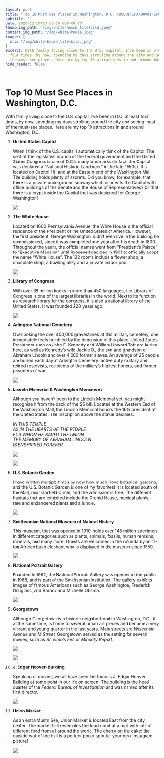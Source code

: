 ```yaml
---
layout: post
title: "Top 10 Must See Places in Washington, D.C. \U0001F1FA\U0001F1F8"
subtitle: ''
date: 2020-12-10T23:00:00.000+00:00
thumb_img_path: "/img/white-house_titelbild.jpeg"
content_img_path: "/img/white-house.jpeg"
images: [
  src: "/img/white-house_titelbild.jpeg"
]
excerpt: With family living close to the U.S. capital, I’ve been in D.C. at least
  four times, by now, spending my days strolling around the city and seeing most of
  the must-see places. Here are my top 10 attractions in and around Washington, D.C.
hide_header: false

---
```

# Top 10 Must See Places in Washington, D.C.

With family living close to the U.S. capital, I’ve been in D.C. at least four times, by now, spending my days strolling around the city and seeing most of the must-see places. Here are my top 10 attractions in and around Washington, D.C.

 1. **United States Capitol**

    When I think of the U.S. capital I automatically think of the Capitol. The seat of the legislative branch of the federal government and the United States Congress is one of D.C.’s many landmarks (in fact, the Capitol was declared a “National Historic Landmark” in the late 1950s). It is located on Capitol Hill and at the Eastern end of the Washington Mall. The building holds plenty of secrets. Did you know, for example, that there is a private underground subway which connects the Capitol with office buildings of the Senate and the House of Representatives? Or that there is a crypt inside the Capitol that was designed for George Washington?

    ![](/img/capitol.jpeg)
 2. **The White House**

    Located on 1600 Pennsylvania Avenue, the White House is the official residence of the President of the United States of America. However, the first president, George Washington, didn’t even live in the building he commissioned, since it was completed one year after his death in 1800. Throughout the years, the official names went from “President’s Palace” to “Executive Mansion” until Roosevelt decided in 1901 to officially adopt the name “White House”. The 132 rooms include a flower shop, a chocolate shop, a bowling alley and a private indoor pool.

    ![](/img/white-house.jpeg)
 3. **Library of Congress**

    With over 38 million books in more than 450 languages, the Library of Congress is one of the largest libraries in the world. Next to its function as research library for the congress, it is also a national library of the United States. It was founded 220 years ago.

    ![](/img/loc.jpeg)
 4. **Arlington National Cemetery**

    Overlooking the over 400,000 gravestones at this military cemetery, one immediately feels humbled by the dimension of this place. United States Presidents such as John F. Kennedy and William Howard Taft are buried here, as well as Kennedy’s wife Jackie O., the son and grandson of Abraham Lincoln and over 4.000 former slaves. An average of 25 people are buried each day at Arlington Cemetery: active duty military and retired reservists, recipients of the military’s highest honors, and former prisoners of war.

    ![](/img/arlington.jpeg)
 5. **Lincoln Memorial & Washington Monument**

    Although you haven’t been to the Lincoln Memorial yet, you might recognize it from the back of the $5 bill. Located at the Western End of the Washington Mall, the Lincoln Memorial honors the 16th president of the United States. The inscription above the statue declares:

    _IN THIS TEMPLE  
    AS IN THE HEARTS OF THE PEOPLE  
    FOR WHOM HE SAVED THE UNION  
    THE MEMORY OF ABRAHAM LINCOLN  
    IS ENSHRINED FOREVER_

    ![](/img/memorial-2.jpeg)

    ![](/img/memorial-1.jpeg)
 6. **U.S. Botanic Garden**

    I have written multiple times by now how much I love botanical gardens, and the U.S. Botanic Garden is one of my favorites! It is located south of the Mall, near Garfield Circle, and the admission is free. The different habitats that are exhibited include the Orchid House, medical plants, rare and endangered plants and a jungle.

    ![](/img/botanic-garden.jpeg)
 7. **Smithsonian National Museum of Natural History**

    This museum, that was opened in 1910, holds over 145 million specimen in different categories such as plants, animals, fossils, human remains, minerals, and many more. Guests are welcomed in the rotunda by an 11-ton African bush elephant who is displayed in the museum since 1959.

    ![](/img/smithsonian.jpeg)
 8. **National Portrait Gallery**

    Founded in 1962, the National Portrait Gallery was opened to the public in 1968, and is part of the Smithsonian Institution. The gallery exhibits images of famous Americans such as George Washington, Frederick Douglass, and Barack and Michelle Obama.

    ![](/img/portrait.jpeg)
 9. **Georgetown**

    Although Georgetown is a historic neighborhood in Washington, D.C., it, at the same time, is home to several urban art pieces and became a very vibrant and young quarter in the last years. Main streets are _Wisconsin Avenue_ and _M Street_. Georgetown served as the setting for several movies, such as _St. Elmo’s Fire_ or _Minority Report_.

    ![](/img/georgetown1.jpeg)

    ![](/img/georgetown2.jpeg)
10. **J. Edgar Hoover-Building**

    Speaking of movies, we all have seen the famous J. Edgar Hoover Building at some point in our life on screen. The building is the head quarter of the _Federal Bureau of Investigation_ and was named after its first director.

    ![](/img/hoover.jpeg)
11. **Union Market**

    As an extra Mustn See, Union Market is located East from the city center. The market hall resembles the food court at a mall with lots of different food from all around the world. The cherry on the cake: the outside wall of the hall is a perfect photo spot for your next Instagram picture!

    ![](/img/union-market.jpeg)

